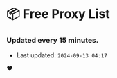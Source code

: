 # :package: Free Proxy List
### Updated every 15 minutes.

- Last updated: `2024-09-13 04:17`

:heart:
